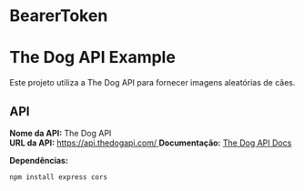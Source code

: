 # BearerToken

# The Dog API Example

Este projeto utiliza a The Dog API para fornecer imagens aleatórias de cães.

## API

**Nome da API:** The Dog API  
**URL da API:** [https://api.thedogapi.com/ ](https://www.thedogapi.com/)
**Documentação:** [The Dog API Docs](https://thedogapi.com/docs)

**Dependências:**
   ```bash
   npm install express cors
